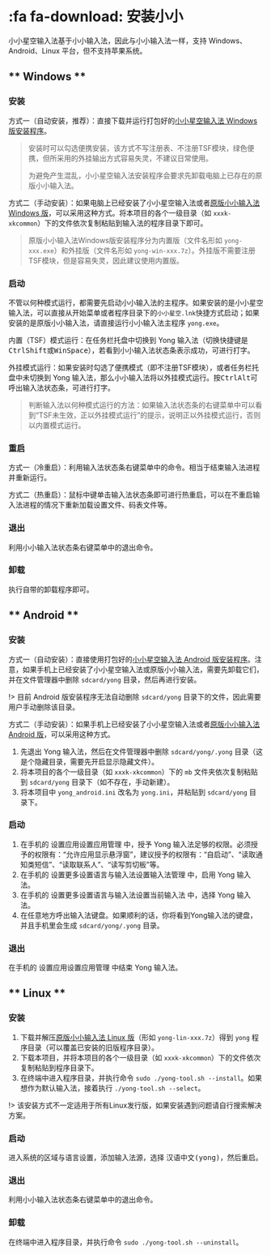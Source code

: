 # :fa fa-download: 安装小小

小小星空输入法基于小小输入法，因此与小小输入法一样，支持 Windows、Android、Linux 平台，但不支持苹果系统。

<!-- tabs:start -->

## ** Windows **

### 安装

方式一（自动安装，推荐）：直接下载并运行打包好的[小小星空输入法 Windows 版安装程序][小小星空网盘]。

> 安装时可以勾选便携安装，该方式不写注册表、不注册TSF模块，绿色便携，但所采用的外挂输出方式容易失灵，不建议日常使用。
>
> 为避免产生混乱，小小星空输入法安装程序会要求先卸载电脑上已存在的原版小小输入法。

方式二（手动安装）：如果电脑上已经安装了小小星空输入法或者[原版小小输入法 Windows 版][小小输入法网盘]，可以采用这种方式。将本项目的各个一级目录（如 `xxxk-xkcommon`）下的文件依次复制粘贴到输入法的程序目录下即可。

> 原版小小输入法Windows版安装程序分为内置版（文件名形如 `yong-xxx.exe`）和外挂版（文件名形如 `yong-win-xxx.7z`）。外挂版不需要注册TSF模块，但是容易失灵，因此建议使用内置版。

### 启动

不管以何种模式运行，都需要先启动小小输入法的主程序。如果安装的是小小星空输入法，可以直接从开始菜单或者程序目录下的`小小星空.lnk`快捷方式启动；如果安装的是原版小小输入法，请直接运行小小输入法主程序 `yong.exe`。

内置（TSF）模式运行：在任务栏托盘中切换到 Yong 输入法（切换快捷键是<kbd>Ctrl</kbd><kbd>Shift</kbd>或<kbd>Win</kbd><kbd>Space</kbd>），若看到小小输入法状态条表示成功，可进行打字。

外挂模式运行：如果安装时勾选了便携模式（即不注册TSF模块），或者任务栏托盘中未切换到 Yong 输入法，那么小小输入法将以外挂模式运行。按<kbd>Ctrl</kbd><kbd>Alt</kbd>可呼出输入法状态条，可进行打字。

> 判断输入法以何种模式运行的方法：如果输入法状态条的右键菜单中可以看到“TSF未生效，正以外挂模式运行”的提示，说明正以外挂模式运行，否则以内置模式运行。

### 重启

方式一（冷重启）：利用输入法状态条右键菜单中的命令。相当于结束输入法进程并重新运行。

方式二（热重启）：鼠标中键单击输入法状态条即可进行热重启，可以在不重启输入法进程的情况下重新加载设置文件、码表文件等。

### 退出

利用小小输入法状态条右键菜单中的退出命令。

### 卸载

执行自带的卸载程序即可。

## ** Android **

### 安装

方式一（自动安装）：直接使用打包好的[小小星空输入法 Android 版安装程序][小小星空网盘]。注意，如果手机上已经安装了小小星空输入法或原版小小输入法，需要先卸载它们，并在文件管理器中删除 `sdcard/yong` 目录，然后再进行安装。

!> 目前 Android 版安装程序无法自动删除 `sdcard/yong` 目录下的文件，因此需要用户手动删除该目录。

方式二（手动安装）：如果手机上已经安装了小小星空输入法或者[原版小小输入法 Android 版][小小输入法网盘]，可以采用这种方式。

1. 先退出 Yong 输入法，然后在文件管理器中删除 `sdcard/yong/.yong` 目录（这是个隐藏目录，需要先开启显示隐藏文件）。
2. 将本项目的各个一级目录（如 `xxxk-xkcommon`）下的 `mb` 文件夹依次复制粘贴到 `sdcard/yong` 目录下（如不存在，手动新建）。
3. 将本项目中 `yong_android.ini` 改名为 `yong.ini`，并粘贴到 `sdcard/yong` 目录下。

### 启动

1. 在手机的 <kbd>设置</kbd><kbd>应用设置</kbd><kbd>应用管理</kbd> 中，授予 Yong 输入法足够的权限。必须授予的权限有：“允许应用显示悬浮窗”，建议授予的权限有：“自启动”、“读取通知类短信”、“读取联系人”、“读写剪切板”等。
2. 在手机的 <kbd>设置</kbd><kbd>更多设置</kbd><kbd>语言与输入法设置</kbd><kbd>输入法管理</kbd> 中，启用 Yong 输入法。
3. 在手机的 <kbd>设置</kbd><kbd>更多设置</kbd><kbd>语言与输入法设置</kbd><kbd>当前输入法</kbd> 中，选择 Yong 输入法。
4. 在任意地方呼出输入法键盘。如果顺利的话，你将看到Yong输入法的键盘，并且手机里会生成 `sdcard/yong/.yong` 目录。

### 退出

在手机的 <kbd>设置</kbd><kbd>应用设置</kbd><kbd>应用管理</kbd> 中结束 Yong 输入法。

## ** Linux **

### 安装

1. 下载并解压[原版小小输入法 Linux 版][小小输入法网盘]（形如 `yong-lin-xxx.7z`）得到 `yong` 程序目录（可以覆盖已安装的旧版程序目录）。
2. 下载本项目，并将本项目的各个一级目录（如 `xxxk-xkcommon`）下的文件依次复制粘贴到程序目录下。
3. 在终端中进入程序目录，并执行命令 `sudo ./yong-tool.sh --install`。如果想作为默认输入法，接着执行 `./yong-tool.sh --select`。

!> 该安装方式不一定适用于所有Linux发行版，如果安装遇到问题请自行搜索解决方案。

### 启动

进入系统的区域与语言设置，添加输入法源，选择 <kbd>汉语</kbd><kbd>中文(yong)</kbd>，然后重启。

### 退出

利用小小输入法状态条右键菜单中的退出命令。

### 卸载

在终端中进入程序目录，并执行命令 `sudo ./yong-tool.sh --uninstall`。

<!-- tabs:end -->


[星空QQ群]: https://jq.qq.com/?_wv=1027&k=5tVcZlL
[键道QQ群]: https://jq.qq.com/?_wv=1027&k=WxhhXU6u
[星空电报群]: https://t.me/xkinput

[星空官网]: https://xkinput.github.io
[RIME键道文档]: https://pingshunhuangalex.gitbook.io/rime-xkjd
[RIME键道仓库]: https://github.com/xkinput/Rime_JD

[小小星空首页]: https://xkinput.github.io/xxxk-help
[小小星空仓库]: https://github.com/xkinput/xxxk
[小小星空网盘]: http://xxxk.ys168.com/

[小小输入法网盘]: http://yongim.ys168.com
[小小输入法论坛]:http://yong.dgod.net
[小小输入法仓库]: https://github.com/dgod/yong